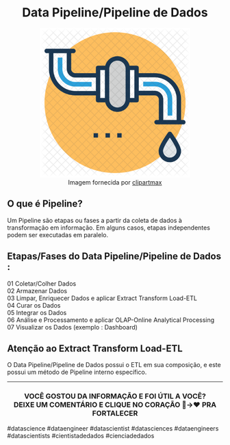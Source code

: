 <h1 align="center">Data Pipeline/Pipeline de Dados</h1>
<p align="center">
<img src="/3-img/clipart1968644.png" width=350><br>
Imagem fornecida por <a href="https://www.clipartmax.com/download/m2i8b1N4G6A0Z5d3_water-pipeline-icon-water-supply/">clipartmax</a>
</p>
<h2>O que é Pipeline?</h2>
<p>Um Pipeline são etapas ou fases a partir da coleta de dados à transformação em informação. Em alguns casos, etapas independentes podem ser executadas em paralelo.</p>
<h2>Etapas/Fases do Data Pipeline/Pipeline de Dados :</h2>
<p>
 01 Coletar/Colher Dados<br>
 02 Armazenar Dados<br>
 03 Limpar, Enriquecer Dados e aplicar Extract Transform Load-ETL<br>
 04 Curar os Dados<br>
 05 Integrar os Dados<br>
 06 Análise e Processamento e aplicar OLAP-Online Analytical Processing<br>
 07 Visualizar os Dados (exemplo : Dashboard)
<br>
<h2>Atenção ao Extract Transform Load-ETL</h2>
<p>O Data Pipeline/Pipeline de Dados possui o ETL em sua composição, e este possui um método de Pipeline interno específico.
</p>
<hr>
<h3 align="center">VOCÊ GOSTOU DA INFORMAÇÃO E FOI ÚTIL A VOCÊ?<br>
 DEIXE UM COMENTÁRIO E CLIQUE NO CORAÇÃO 🤍->❤️ PRA FORTALECER</h3>
<p>#datascience #dataengineer #datascientist #datasciences #dataengineers #datascientists #cientistadedados #cienciadedados</p>
